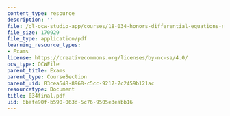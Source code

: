 ```yaml
---
content_type: resource
description: ''
file: /ol-ocw-studio-app/courses/18-034-honors-differential-equations-spring-2004/6bafe90fb590063d5c769505e3eabb16_034final.pdf
file_size: 170929
file_type: application/pdf
learning_resource_types:
- Exams
license: https://creativecommons.org/licenses/by-nc-sa/4.0/
ocw_type: OCWFile
parent_title: Exams
parent_type: CourseSection
parent_uid: 83cea548-8968-c5cc-9217-7c2459b121ac
resourcetype: Document
title: 034final.pdf
uid: 6bafe90f-b590-063d-5c76-9505e3eabb16
---
```

